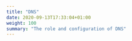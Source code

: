 ```yaml
---
title: "DNS"
date: 2020-09-13T17:33:04+01:00
weight: 100
summary: "The role and configuration of DNS"
---
```


